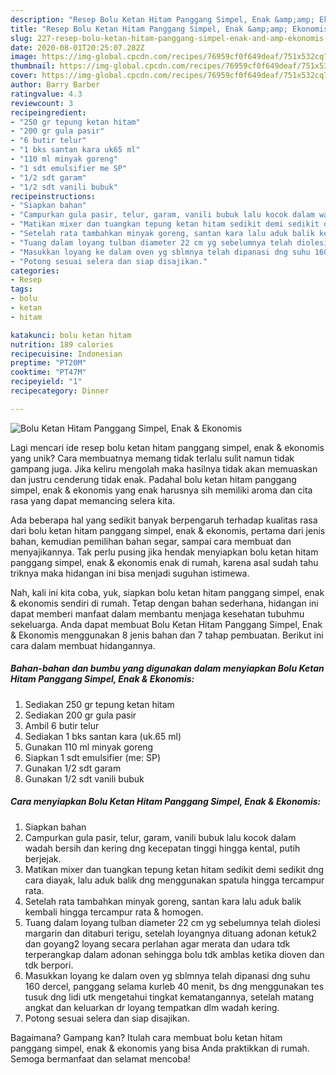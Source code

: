 ```yaml
---
description: "Resep Bolu Ketan Hitam Panggang Simpel, Enak &amp;amp; Ekonomis Anti Gagal"
title: "Resep Bolu Ketan Hitam Panggang Simpel, Enak &amp;amp; Ekonomis Anti Gagal"
slug: 227-resep-bolu-ketan-hitam-panggang-simpel-enak-and-amp-ekonomis-anti-gagal
date: 2020-08-01T20:25:07.282Z
image: https://img-global.cpcdn.com/recipes/76959cf0f649deaf/751x532cq70/bolu-ketan-hitam-panggang-simpel-enak-ekonomis-foto-resep-utama.jpg
thumbnail: https://img-global.cpcdn.com/recipes/76959cf0f649deaf/751x532cq70/bolu-ketan-hitam-panggang-simpel-enak-ekonomis-foto-resep-utama.jpg
cover: https://img-global.cpcdn.com/recipes/76959cf0f649deaf/751x532cq70/bolu-ketan-hitam-panggang-simpel-enak-ekonomis-foto-resep-utama.jpg
author: Barry Barber
ratingvalue: 4.3
reviewcount: 3
recipeingredient:
- "250 gr tepung ketan hitam"
- "200 gr gula pasir"
- "6 butir telur"
- "1 bks santan kara uk65 ml"
- "110 ml minyak goreng"
- "1 sdt emulsifier me SP"
- "1/2 sdt garam"
- "1/2 sdt vanili bubuk"
recipeinstructions:
- "Siapkan bahan"
- "Campurkan gula pasir, telur, garam, vanili bubuk lalu kocok dalam wadah bersih dan kering dng kecepatan tinggi hingga kental, putih berjejak."
- "Matikan mixer dan tuangkan tepung ketan hitam sedikit demi sedikit dng cara diayak, lalu aduk balik dng menggunakan spatula hingga tercampur rata."
- "Setelah rata tambahkan minyak goreng, santan kara lalu aduk balik kembali hingga tercampur rata &amp; homogen."
- "Tuang dalam loyang tulban diameter 22 cm yg sebelumnya telah diolesi margarin dan ditaburi terigu, setelah loyangnya dituang adonan ketuk2 dan goyang2 loyang secara perlahan agar merata dan udara tdk terperangkap dalam adonan sehingga bolu tdk amblas ketika dioven dan tdk berpori."
- "Masukkan loyang ke dalam oven yg sblmnya telah dipanasi dng suhu 160 dercel, panggang selama kurleb 40 menit, bs dng menggunakan tes tusuk dng lidi utk mengetahui tingkat kematangannya, setelah matang angkat dan keluarkan dr loyang tempatkan dlm wadah kering."
- "Potong sesuai selera dan siap disajikan."
categories:
- Resep
tags:
- bolu
- ketan
- hitam

katakunci: bolu ketan hitam 
nutrition: 189 calories
recipecuisine: Indonesian
preptime: "PT20M"
cooktime: "PT47M"
recipeyield: "1"
recipecategory: Dinner

---
```



![Bolu Ketan Hitam Panggang Simpel, Enak &amp; Ekonomis](https://img-global.cpcdn.com/recipes/76959cf0f649deaf/751x532cq70/bolu-ketan-hitam-panggang-simpel-enak-ekonomis-foto-resep-utama.jpg)

Lagi mencari ide resep bolu ketan hitam panggang simpel, enak &amp; ekonomis yang unik? Cara membuatnya memang tidak terlalu sulit namun tidak gampang juga. Jika keliru mengolah maka hasilnya tidak akan memuaskan dan justru cenderung tidak enak. Padahal bolu ketan hitam panggang simpel, enak &amp; ekonomis yang enak harusnya sih memiliki aroma dan cita rasa yang dapat memancing selera kita.

Ada beberapa hal yang sedikit banyak berpengaruh terhadap kualitas rasa dari bolu ketan hitam panggang simpel, enak &amp; ekonomis, pertama dari jenis bahan, kemudian pemilihan bahan segar, sampai cara membuat dan menyajikannya. Tak perlu pusing jika hendak menyiapkan bolu ketan hitam panggang simpel, enak &amp; ekonomis enak di rumah, karena asal sudah tahu triknya maka hidangan ini bisa menjadi suguhan istimewa.




Nah, kali ini kita coba, yuk, siapkan bolu ketan hitam panggang simpel, enak &amp; ekonomis sendiri di rumah. Tetap dengan bahan sederhana, hidangan ini dapat memberi manfaat dalam membantu menjaga kesehatan tubuhmu sekeluarga. Anda dapat membuat Bolu Ketan Hitam Panggang Simpel, Enak &amp; Ekonomis menggunakan 8 jenis bahan dan 7 tahap pembuatan. Berikut ini cara dalam membuat hidangannya.

<!--inarticleads1-->

##### Bahan-bahan dan bumbu yang digunakan dalam menyiapkan Bolu Ketan Hitam Panggang Simpel, Enak &amp; Ekonomis:

1. Sediakan 250 gr tepung ketan hitam
1. Sediakan 200 gr gula pasir
1. Ambil 6 butir telur
1. Sediakan 1 bks santan kara (uk.65 ml)
1. Gunakan 110 ml minyak goreng
1. Siapkan 1 sdt emulsifier (me: SP)
1. Gunakan 1/2 sdt garam
1. Gunakan 1/2 sdt vanili bubuk




<!--inarticleads2-->

##### Cara menyiapkan Bolu Ketan Hitam Panggang Simpel, Enak &amp; Ekonomis:

1. Siapkan bahan
1. Campurkan gula pasir, telur, garam, vanili bubuk lalu kocok dalam wadah bersih dan kering dng kecepatan tinggi hingga kental, putih berjejak.
1. Matikan mixer dan tuangkan tepung ketan hitam sedikit demi sedikit dng cara diayak, lalu aduk balik dng menggunakan spatula hingga tercampur rata.
1. Setelah rata tambahkan minyak goreng, santan kara lalu aduk balik kembali hingga tercampur rata &amp; homogen.
1. Tuang dalam loyang tulban diameter 22 cm yg sebelumnya telah diolesi margarin dan ditaburi terigu, setelah loyangnya dituang adonan ketuk2 dan goyang2 loyang secara perlahan agar merata dan udara tdk terperangkap dalam adonan sehingga bolu tdk amblas ketika dioven dan tdk berpori.
1. Masukkan loyang ke dalam oven yg sblmnya telah dipanasi dng suhu 160 dercel, panggang selama kurleb 40 menit, bs dng menggunakan tes tusuk dng lidi utk mengetahui tingkat kematangannya, setelah matang angkat dan keluarkan dr loyang tempatkan dlm wadah kering.
1. Potong sesuai selera dan siap disajikan.




Bagaimana? Gampang kan? Itulah cara membuat bolu ketan hitam panggang simpel, enak &amp; ekonomis yang bisa Anda praktikkan di rumah. Semoga bermanfaat dan selamat mencoba!
